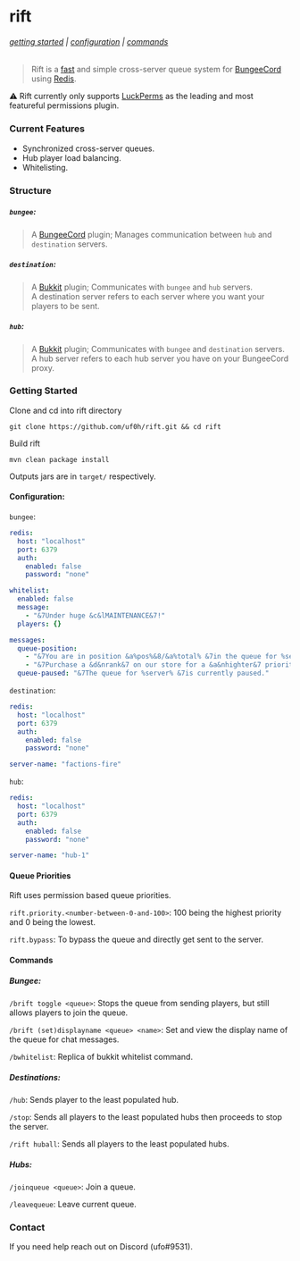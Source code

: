# rift
###### [getting started](#getting-started) | [configuration](#configuration) | [commands](#commands)
> Rift is a [fast](#fast) and simple cross-server queue system for [BungeeCord](https://github.com/SpigotMC/BungeeCord) using [Redis](https://redis.io/).

:warning:  Rift currently only supports [LuckPerms](https://github.com/lucko/LuckPerms) as the leading and most featureful permissions plugin.

### Current Features
- Synchronized cross-server queues.
- Hub player load balancing.
- Whitelisting.

### Structure
##### `bungee`: 
> A [BungeeCord](https://github.com/SpigotMC/BungeeCord) plugin; Manages communication between `hub` and `destination` servers.
##### `destination`:  
> A [Bukkit](https://www.spigotmc.org/) plugin; Communicates with `bungee` and `hub` servers.
> <br>A destination server refers to each server where you want your players to be sent. 
##### `hub`: 
> A [Bukkit](https://www.spigotmc.org/) plugin; Communicates with `bungee` and `destination` servers.
> <br>A hub server refers to each hub server you have on your BungeeCord proxy.

### Getting Started
Clone and cd into rift directory
```console
git clone https://github.com/uf0h/rift.git && cd rift
```

Build rift
```console
mvn clean package install
```

Outputs jars are in `target/` respectively.

#### Configuration:
`bungee`:
```yaml
redis:
  host: "localhost"
  port: 6379
  auth:
    enabled: false
    password: "none"

whitelist:
  enabled: false
  message:
    - "&7Under huge &c&lMAINTENANCE&7!"
  players: {}

messages:
  queue-position:
    - "&7You are in position &a%pos%&8/&a%total% &7in the queue for %server%&7."
    - "&7Purchase a &d&nrank&7 on our store for a &a&nhighter&7 priority."
  queue-paused: "&7The queue for %server% &7is currently paused."
```

`destination`:
```yaml
redis:
  host: "localhost"
  port: 6379
  auth:
    enabled: false
    password: "none"

server-name: "factions-fire"
```

`hub`:
```yaml
redis:
  host: "localhost"
  port: 6379
  auth:
    enabled: false
    password: "none"

server-name: "hub-1"
```

#### Queue Priorities
Rift uses permission based queue priorities.

`rift.priority.<number-between-0-and-100>`: 100 being the highest priority and 0 being the lowest.

`rift.bypass`: To bypass the queue and directly get sent to the server.

#### Commands

##### Bungee:
`/brift toggle <queue>`: Stops the queue from sending players, but still allows players to join the queue.

`/brift (set)displayname <queue> <name>`: Set and view the display name of the queue for chat messages.

`/bwhitelist`: Replica of bukkit whitelist command.

##### Destinations:
`/hub`: Sends player to the least populated hub.

`/stop`: Sends all players to the least populated hubs then proceeds to stop the server.

`/rift huball`: Sends all players to the least populated hubs.

##### Hubs:
`/joinqueue <queue>`: Join a queue.

`/leavequeue`: Leave current queue.

### Contact
If you need help reach out on Discord (ufo#9531).
